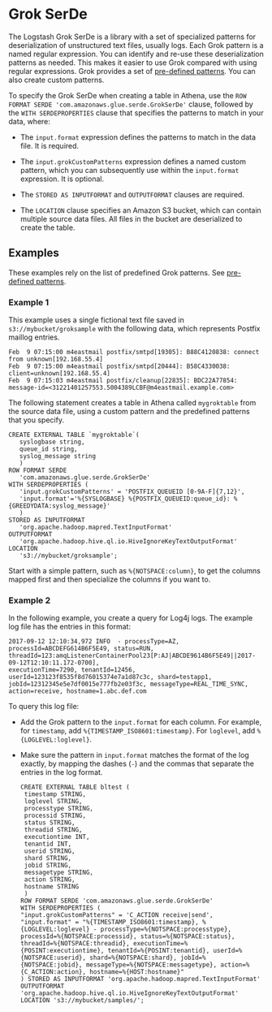 # Grok SerDe<a name="grok"></a>

The Logstash Grok SerDe is a library with a set of specialized patterns for deserialization of unstructured text files, usually logs\. Each Grok pattern is a named regular expression\. You can identify and re\-use these deserialization patterns as needed\. This makes it easier to use Grok compared with using regular expressions\. Grok provides a set of [pre\-defined patterns](https://github.com/elastic/logstash/blob/v1.4.2/patterns/grok-patterns)\. You can also create custom patterns\.

To specify the Grok SerDe when creating a table in Athena, use the `ROW FORMAT SERDE 'com.amazonaws.glue.serde.GrokSerDe'` clause, followed by the `WITH SERDEPROPERTIES` clause that specifies the patterns to match in your data, where:

+ The `input.format` expression defines the patterns to match in the data file\. It is required\.

+ The `input.grokCustomPatterns` expression defines a named custom pattern, which you can subsequently use within the `input.format` expression\. It is optional\.

+ The `STORED AS INPUTFORMAT` and `OUTPUTFORMAT` clauses are required\.

+ The `LOCATION` clause specifies an Amazon S3 bucket, which can contain multiple source data files\. All files in the bucket are deserialized to create the table\.

## Examples<a name="examples"></a>

These examples rely on the list of predefined Grok patterns\. See [pre\-defined patterns](https://github.com/elastic/logstash/blob/v1.4.2/patterns/grok-patterns)\.

### Example 1<a name="example-1"></a>

This example uses a single fictional text file saved in `s3://mybucket/groksample` with the following data, which represents Postfix maillog entries\.

```
Feb  9 07:15:00 m4eastmail postfix/smtpd[19305]: B88C4120838: connect from unknown[192.168.55.4]
Feb  9 07:15:00 m4eastmail postfix/smtpd[20444]: B58C4330038: client=unknown[192.168.55.4]
Feb  9 07:15:03 m4eastmail postfix/cleanup[22835]: BDC22A77854: message-id=<31221401257553.5004389LCBF@m4eastmail.example.com>
```

The following statement creates a table in Athena called `mygroktable` from the source data file, using a custom pattern and the predefined patterns that you specify\.

```
CREATE EXTERNAL TABLE `mygroktable`(
   syslogbase string,
   queue_id string,
   syslog_message string
   )
ROW FORMAT SERDE
   'com.amazonaws.glue.serde.GrokSerDe'
WITH SERDEPROPERTIES (
   'input.grokCustomPatterns' = 'POSTFIX_QUEUEID [0-9A-F]{7,12}',
   'input.format'='%{SYSLOGBASE} %{POSTFIX_QUEUEID:queue_id}: %{GREEDYDATA:syslog_message}'
   )
STORED AS INPUTFORMAT
   'org.apache.hadoop.mapred.TextInputFormat'
OUTPUTFORMAT
   'org.apache.hadoop.hive.ql.io.HiveIgnoreKeyTextOutputFormat'
LOCATION
   's3://mybucket/groksample';
```

Start with a simple pattern, such as `%{NOTSPACE:column}`, to get the columns mapped first and then specialize the columns if you want to\.

### Example 2<a name="example-2"></a>

In the following example, you create a query for Log4j logs\. The example log file has the entries in this format:

```
2017-09-12 12:10:34,972 INFO  - processType=AZ, processId=ABCDEFG614B6F5E49, status=RUN,
threadId=123:amqListenerContainerPool23[P:AJ|ABCDE9614B6F5E49||2017-09-12T12:10:11.172-0700],
executionTime=7290, tenantId=12456, userId=123123f8535f8d76015374e7a1d87c3c, shard=testapp1,
jobId=12312345e5e7df0015e777fb2e03f3c, messageType=REAL_TIME_SYNC,
action=receive, hostname=1.abc.def.com
```

To query this log file:

+ Add the Grok pattern to the `input.format` for each column\. For example, for `timestamp`, add `%{TIMESTAMP_ISO8601:timestamp}`\. For `loglevel`, add `%{LOGLEVEL:loglevel}`\.

+ Make sure the pattern in `input.format` matches the format of the log exactly, by mapping the dashes \(`-`\) and the commas that separate the entries in the log format\.

  ```
  CREATE EXTERNAL TABLE bltest (
   timestamp STRING,
   loglevel STRING,
   processtype STRING,
   processid STRING,
   status STRING,
   threadid STRING,
   executiontime INT,
   tenantid INT,
   userid STRING,
   shard STRING,
   jobid STRING,
   messagetype STRING,
   action STRING,
   hostname STRING
   )
  ROW FORMAT SERDE 'com.amazonaws.glue.serde.GrokSerDe'
  WITH SERDEPROPERTIES (
  "input.grokCustomPatterns" = 'C_ACTION receive|send',
  "input.format" = "%{TIMESTAMP_ISO8601:timestamp}, %{LOGLEVEL:loglevel} - processType=%{NOTSPACE:processtype}, processId=%{NOTSPACE:processid}, status=%{NOTSPACE:status}, threadId=%{NOTSPACE:threadid}, executionTime=%{POSINT:executiontime}, tenantId=%{POSINT:tenantid}, userId=%{NOTSPACE:userid}, shard=%{NOTSPACE:shard}, jobId=%{NOTSPACE:jobid}, messageType=%{NOTSPACE:messagetype}, action=%{C_ACTION:action}, hostname=%{HOST:hostname}"
  ) STORED AS INPUTFORMAT 'org.apache.hadoop.mapred.TextInputFormat'
  OUTPUTFORMAT 'org.apache.hadoop.hive.ql.io.HiveIgnoreKeyTextOutputFormat'
  LOCATION 's3://mybucket/samples/';
  ```
